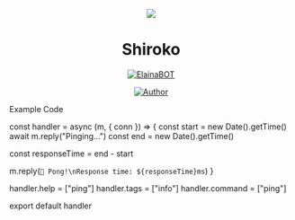 <!DOCTYPE html>
 <body>
<div class="info">
<p align ="center">
 <img src= "https://files.catbox.moe/h73x0c.jpg" witdh = "100px"></img>
</p>
  <h1 align="center">Shiroko</h1>


<p align="center">
 <a href="#"><img title="ElainaBOT" src="https://img.shields.io/badge/Whatshapp BOT-green?colorA=%23ff0000&colorB=%23017e40&style=for-the-badge"></a>
</p>
<p align="center">
<a href="https://github.com/ImYanXiao"><img title="Author" src="https://img.shields.io/badge/AUTHOR-Claire-cyan.svg?style=for-the-badge&logo=github"></a>

Example Code

const handler = async (m, { conn }) => {
  const start = new Date().getTime()
  await m.reply("Pinging...")
  const end = new Date().getTime()

  const responseTime = end - start

  m.reply(`🏓 Pong!\nResponse time: ${responseTime}ms`)
}

handler.help = ["ping"]
handler.tags = ["info"]
handler.command = ["ping"]

export default handler

